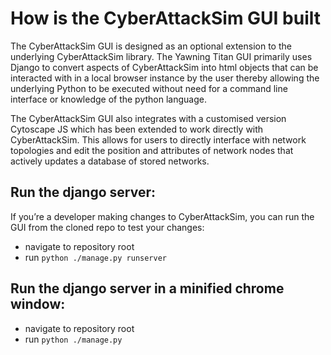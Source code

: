 # How is the CyberAttackSim GUI built

The CyberAttackSim GUI is designed as an optional extension to the underlying CyberAttackSim library. The Yawning Titan GUI primarily uses Django to convert aspects of CyberAttackSim into html objects that can be interacted with in a local browser instance by the user thereby allowing the underlying Python to be executed without need for a command line interface or knowledge of the python language.

The CyberAttackSim GUI also integrates with a customised version Cytoscape JS which has been extended to work directly with CyberAttackSim. This allows for users to directly interface with network topologies and edit the position and attributes of network nodes that actively updates a database of stored networks.

## Run the django server:

If you’re a developer making changes to CyberAttackSim, you can run the GUI from the cloned repo to test your changes:

- navigate to repository root
- run `python ./manage.py runserver`

## Run the django server in a minified chrome window:

- navigate to repository root
- run `python ./manage.py`
